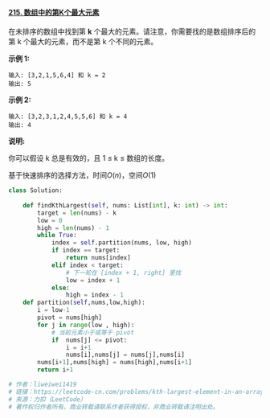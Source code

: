 #### [215. 数组中的第K个最大元素](https://leetcode-cn.com/problems/kth-largest-element-in-an-array/)

在未排序的数组中找到第 **k** 个最大的元素。请注意，你需要找的是数组排序后的第 k 个最大的元素，而不是第 k 个不同的元素。

**示例 1:**

```
输入: [3,2,1,5,6,4] 和 k = 2
输出: 5
```

**示例 2:**

```
输入: [3,2,3,1,2,4,5,5,6] 和 k = 4
输出: 4
```

**说明:**

你可以假设 k 总是有效的，且 1 ≤ k ≤ 数组的长度。



基于快速排序的选择方法，时间$O(n)$，空间$O(1)$

```python
class Solution:
   	
    def findKthLargest(self, nums: List[int], k: int) -> int:
        target = len(nums) - k
        low = 0
        high = len(nums) - 1
        while True:
            index = self.partition(nums, low, high)
            if index == target:
                return nums[index]
            elif index < target:
                # 下一轮在 [index + 1, right] 里找
                low = index + 1
            else:
                high = index - 1
    def partition(self,nums,low,high):
        i = low-1
        pivot = nums[high]
        for j in range(low , high): 
            # 当前元素小于或等于 pivot 
            if  nums[j] <= pivot: 
                i = i+1 
                nums[i],nums[j] = nums[j],nums[i] 
        nums[i+1],nums[high] = nums[high],nums[i+1] 
        return i+1 

# 作者：liweiwei1419
# 链接：https://leetcode-cn.com/problems/kth-largest-element-in-an-array/solution/partitionfen-er-zhi-zhi-you-xian-dui-lie-java-dai-/
# 来源：力扣（LeetCode）
# 著作权归作者所有。商业转载请联系作者获得授权，非商业转载请注明出处。
```

